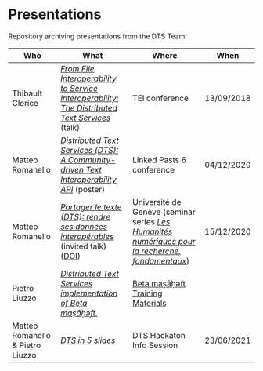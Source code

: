 # Presentations

Repository archiving presentations from the DTS Team: 

| Who              | What                                                         | Where                                                        | When       |
| ---------------- | ------------------------------------------------------------ | ------------------------------------------------------------ | ---------- |
| Thibault Clerice | [*From File Interoperability to Service Interoperability: The Distributed Text Services*](2018-TEI/2018-09-13_TEI-Conference.pdf) (talk) | TEI conference                                               | 13/09/2018 |
| Matteo Romanello | [*Distributed Text Services (DTS): A Community-driven Text Interoperability API*](2020-LP6/DTS-LP6-poster.pdf) (poster) | Linked Pasts 6 conference                                    | 04/12/2020 |
| Matteo Romanello | [*Partager le texte (DTS): rendre ses données interopérables*](2020-UniGeneva/dts-slides.pdf)  (invited talk)<br />([DOI](https://doi.org/10.5281/zenodo.4323056)) | Université de Genève (seminar series [*Les Humanités numériques pour la recherche, fondamentaux*](https://www.unige.ch/lettres/humanites-numeriques/fr/cours-et-seminaires/les-humanites-numeriques-pour-la-recherche-fondamentaux/)) | 15/12/2020 |
| Pietro Liuzzo | [*Distributed Text Services implementation of Beta maṣāḥǝft.*](https://docs.google.com/presentation/d/e/2PACX-1vTOfu83wqlqUfpAne8ptB1oHbKGflqq4R0C72GpPgYoKTmL7dtLipx3uZ6g6UaHrvf8Z9BxCKe7ErZ8/pub?start=false&loop=false&delayms=3000) | [Beta maṣāḥǝft Training Materials](https://betamasaheft.eu/Guidelines/?id=trainingMaterials)|  |
|Matteo Romanello & Pietro Liuzzo|[*DTS in 5 slides*](https://docs.google.com/presentation/d/e/2PACX-1vTSmIVz8Yf9t01e9Iw1fEo-AeUfEonu8n4QHN8mInIjhnj5PZzi417wAEAuNh_H6Anf8DrFGVaw0BLQ/pub?start=false&loop=false&delayms=3000)|DTS Hackaton Info Session|23/06/2021|
